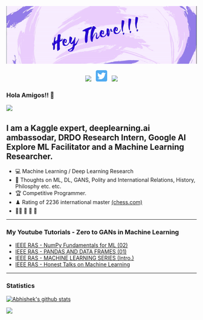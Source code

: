 <p align='center'>
<img src="https://github.com/abhishek-parashar/abhishek-parashar/blob/master/icon/profile.gif?raw=true">
</p>
<p align='center'>
<a href="https://abhishek-parashar.github.io/"><img src="https://image.flaticon.com/icons/png/512/2301/2301281.png"></a>&nbsp;&nbsp;
<a href="https://twitter.com/_abhiparashar"><img height="30" src="https://github.com/abhishek-parashar/abhishek-parashar/blob/master/icon/twitter.png?raw=true"></a>&nbsp;&nbsp;
<a href="https://www.linkedin.com/in/abhishek-parashar-3a9218150/"><img src="https://image.flaticon.com/icons/png/512/1409/1409945.png"></a>
</p>

### Hola Amigos!! 👋

![](https://komarev.com/ghpvc/?username=abhishek-parashar)

**I am a Kaggle expert, deeplearning.ai ambassodar, DRDO Research Intern, Google AI Explore ML Facilitator and a Machine Learning Researcher.**
---
- 💻 Machine Learning / Deep Learning Research
- 💭 Thoughts on ML, DL, GANS, Polity and International Relations, History, Philosphy etc. etc.
- 🏆 Competitive Programmer.
- ♟️ Rating of 2236 international master [(chess.com)](https://www.chess.com/home)
- 🧑‍🚀 🔭 🎸 🎼
---
### My Youtube Tutorials - Zero to GANs in Machine Learning
<!-- Youtube:START -->
- [IEEE RAS - NumPy Fundamentals for ML (02)](https://www.youtube.com/watch?v=Pcop8z-k93g)
- [IEEE RAS - PANDAS AND DATA FRAMES (01)](https://www.youtube.com/watch?v=VYIv5h1GU6g)
- [IEEE RAS - MACHINE LEARNING SERIES (Intro.)](https://www.youtube.com/watch?v=Zl-1TGlPy3o)
- [IEEE RAS - Honest Talks on Machine Learning](https://www.youtube.com/watch?v=LcpEJ9eXLP0)
<!-- Youtube:END -->

---
### Statistics
[![Abhishek's github stats](https://github-readme-stats.vercel.app/api?username=abhishek-parashar&count_private=true&show_icons=true)](https://github.com/abhishek-parashar/github-readme-stats)
<!-- [![GitHub Streak](https://github-readme-streak-stats.herokuapp.com/?user=abhishek-parashar)](https://github.com/abhishek-parashar/github-readme-streak-stats) -->
![](https://github-profile-trophy.vercel.app/?username=abhishek-parashar)

